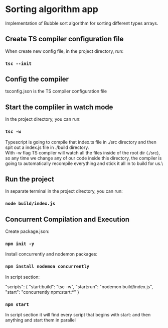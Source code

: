 # Sorting algorithm app

Implementation of Bubble sort algorithm for sorting different types arrays.

## Create TS compiler configuration file

When create new config file, in the project directory, run:

### `tsc --init`

## Config the compiler

tsconfig.json is the TS compiler configuration file

## Start the compliler in watch mode

In the project directory, you can run:

### `tsc -w`

Typescript is going to compile that index.ts file in ./src directory and then spit out a index.js file in ./build directory.\
With -w flag TS compiler will watch all the files inside of the root dir (./src), so any time we change any of our code inside this directory, the compiler is going to automatically recompile everything and stick it all in to build for us.\

## Run the project

In separate terminal in the project directory, you can run:

### `node build/index.js`

## Concurrent Compilation and Execution

Create package.json:

### `npm init -y`

Install concurrently and nodemon packages:

### `npm install nodemon concurrently`

In script section:

"scripts": {
"start:build": "tsc -w",
"start:run": "nodemon build/index.js",
"start": "concurrently npm:start:\*"
}

### `npm start`

In script section it will find every script that begins with start: and then anything and start them in parallel
